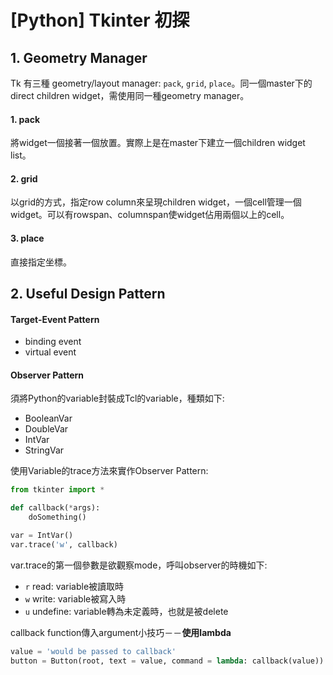 # [Python] Tkinter 初探


## 1. Geometry Manager
Tk 有三種 geometry/layout manager: `pack`, `grid`, `place`。同一個master下的direct children widget，需使用同一種geometry manager。

#### 1. pack
將widget一個接著一個放置。實際上是在master下建立一個children widget list。

#### 2. grid
以grid的方式，指定row column來呈現children widget，一個cell管理一個widget。可以有rowspan、columnspan使widget佔用兩個以上的cell。

#### 3. place
直接指定坐標。

## 2. Useful Design Pattern
#### Target-Event Pattern
- binding event
- virtual event

#### Observer Pattern
須將Python的variable封裝成Tcl的variable，種類如下:

- BooleanVar
- DoubleVar
- IntVar
- StringVar

使用Variable的trace方法來實作Observer Pattern:

```python
from tkinter import *

def callback(*args):
    doSomething()

var = IntVar()
var.trace('w', callback)
```

var.trace的第一個參數是欲觀察mode，呼叫observer的時機如下:

- `r` read: variable被讀取時
- `w` write: variable被寫入時
- `u` undefine: variable轉為未定義時，也就是被delete

callback function傳入argument小技巧－－**使用lambda**

```python
value = 'would be passed to callback'
button = Button(root, text = value, command = lambda: callback(value))
```
